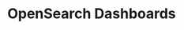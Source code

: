 ---
role: ui
title: OpenSearch Dashboards
artifact_id: opensearch-dashboards
architecture: x64
platform: linux
type: deb
artifact_url: https://artifacts.opensearch.org/releases/bundle/opensearch-dashboards/1.3.11/opensearch-dashboards-1.3.11-linux-x64.deb
version: 1.3.11
category: opensearch-dashboards
slug: opensearch-dashboards-1.3.11-linux-x64-deb
signature: https://artifacts.opensearch.org/releases/bundle/opensearch-dashboards/1.3.11/opensearch-dashboards-1.3.11-linux-x64.deb.sig
guide: https://opensearch.org/docs/latest/opensearch/install/deb
---